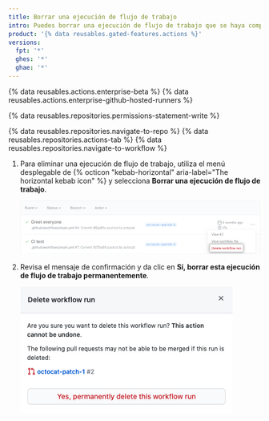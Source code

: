 ```yaml
---
title: Borrar una ejecución de flujo de trabajo
intro: Puedes borrar una ejecución de flujo de trabajo que se haya completado o que tenga más de dos semanas de antigüedad.
product: '{% data reusables.gated-features.actions %}'
versions:
  fpt: '*'
  ghes: '*'
  ghae: '*'
---
```


{% data reusables.actions.enterprise-beta %}
{% data reusables.actions.enterprise-github-hosted-runners %}

{% data reusables.repositories.permissions-statement-write %}

{% data reusables.repositories.navigate-to-repo %}
{% data reusables.repositories.actions-tab %}
{% data reusables.repositories.navigate-to-workflow %}
1. Para eliminar una ejecución de flujo de trabajo, utiliza el menú desplegable de {% octicon "kebab-horizontal" aria-label="The horizontal kebab icon" %} y selecciona **Borrar una ejecución de flujo de trabajo**.

    ![Borrar una ejecución de flujo de trabajo](/assets/images/help/settings/workflow-delete-run.png)
2. Revisa el mensaje de confirmación y da clic en **Sí, borrar esta ejecución de flujo de trabajo permanentemente**.

    ![Borrar una confirmación de ejecución de flujo de trabajo](/assets/images/help/settings/workflow-delete-run-confirmation.png)
